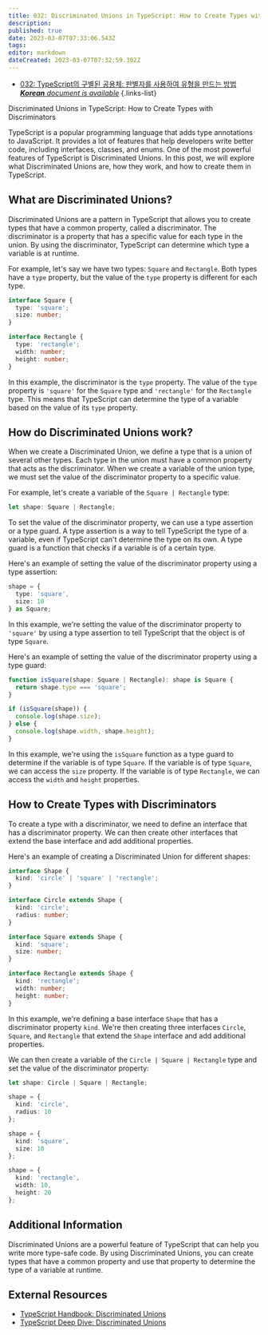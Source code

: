 ```yaml
---
title: 032: Discriminated Unions in TypeScript: How to Create Types with Discriminators
description: 
published: true
date: 2023-03-07T07:33:06.543Z
tags: 
editor: markdown
dateCreated: 2023-03-07T07:32:59.302Z
---
```


- [032: TypeScript의 구별된 공용체: 판별자를 사용하여 유형을 만드는 방법***Korean** document is available*](/ko/Knowledge-base/TypeScript/Learning/032-discriminated-unions-in-typescript-how-to-create-types-with-discriminators)
{.links-list}



Discriminated Unions in TypeScript: How to Create Types with Discriminators

TypeScript is a popular programming language that adds type annotations to JavaScript. It provides a lot of features that help developers write better code, including interfaces, classes, and enums. One of the most powerful features of TypeScript is Discriminated Unions. In this post, we will explore what Discriminated Unions are, how they work, and how to create them in TypeScript.

## What are Discriminated Unions?

Discriminated Unions are a pattern in TypeScript that allows you to create types that have a common property, called a discriminator. The discriminator is a property that has a specific value for each type in the union. By using the discriminator, TypeScript can determine which type a variable is at runtime.

For example, let's say we have two types: `Square` and `Rectangle`. Both types have a `type` property, but the value of the `type` property is different for each type.

```typescript
interface Square {
  type: 'square';
  size: number;
}

interface Rectangle {
  type: 'rectangle';
  width: number;
  height: number;
}
```

In this example, the discriminator is the `type` property. The value of the `type` property is `'square'` for the `Square` type and `'rectangle'` for the `Rectangle` type. This means that TypeScript can determine the type of a variable based on the value of its `type` property.

## How do Discriminated Unions work?

When we create a Discriminated Union, we define a type that is a union of several other types. Each type in the union must have a common property that acts as the discriminator. When we create a variable of the union type, we must set the value of the discriminator property to a specific value.

For example, let's create a variable of the `Square | Rectangle` type:

```typescript
let shape: Square | Rectangle;
```

To set the value of the discriminator property, we can use a type assertion or a type guard. A type assertion is a way to tell TypeScript the type of a variable, even if TypeScript can't determine the type on its own. A type guard is a function that checks if a variable is of a certain type.

Here's an example of setting the value of the discriminator property using a type assertion:

```typescript
shape = {
  type: 'square',
  size: 10
} as Square;
```

In this example, we're setting the value of the discriminator property to `'square'` by using a type assertion to tell TypeScript that the object is of type `Square`.

Here's an example of setting the value of the discriminator property using a type guard:

```typescript
function isSquare(shape: Square | Rectangle): shape is Square {
  return shape.type === 'square';
}

if (isSquare(shape)) {
  console.log(shape.size);
} else {
  console.log(shape.width, shape.height);
}
```

In this example, we're using the `isSquare` function as a type guard to determine if the variable is of type `Square`. If the variable is of type `Square`, we can access the `size` property. If the variable is of type `Rectangle`, we can access the `width` and `height` properties.

## How to Create Types with Discriminators

To create a type with a discriminator, we need to define an interface that has a discriminator property. We can then create other interfaces that extend the base interface and add additional properties.

Here's an example of creating a Discriminated Union for different shapes:

```typescript
interface Shape {
  kind: 'circle' | 'square' | 'rectangle';
}

interface Circle extends Shape {
  kind: 'circle';
  radius: number;
}

interface Square extends Shape {
  kind: 'square';
  size: number;
}

interface Rectangle extends Shape {
  kind: 'rectangle';
  width: number;
  height: number;
}
```

In this example, we're defining a base interface `Shape` that has a discriminator property `kind`. We're then creating three interfaces `Circle`, `Square`, and `Rectangle` that extend the `Shape` interface and add additional properties.

We can then create a variable of the `Circle | Square | Rectangle` type and set the value of the discriminator property:

```typescript
let shape: Circle | Square | Rectangle;

shape = {
  kind: 'circle',
  radius: 10
};

shape = {
  kind: 'square',
  size: 10
};

shape = {
  kind: 'rectangle',
  width: 10,
  height: 20
};
```

## Additional Information

Discriminated Unions are a powerful feature of TypeScript that can help you write more type-safe code. By using Discriminated Unions, you can create types that have a common property and use that property to determine the type of a variable at runtime.

## External Resources

- [TypeScript Handbook: Discriminated Unions](https://www.typescriptlang.org/docs/handbook/advanced-types.html#discriminated-unions)
- [TypeScript Deep Dive: Discriminated Unions](https://basarat.gitbook.io/typescript/type-system/discriminated-unions)